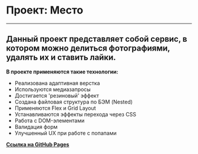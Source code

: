 # __Проект: Место__
---
## Данный проект представляет собой сервис, в котором можно делиться фотографиями, удалять их и ставить лайки.

__В проекте применяются такие технологии:__ 
* Реализована адаптивная верстка
* Используются медиазапросы
* Достигается 'резиновый' эффект
* Создана файловая структура по БЭМ (Nested)
* Применяются Flex и Grid Layout
* Устанавливаются эффекты перехода через CSS
* Работа с DOM-элементами
* Валидация форм
* Улучшенный UX при работе с попапами

[__Ссылка на GitHub Pages__](https://kateviwe.github.io/mesto/)
